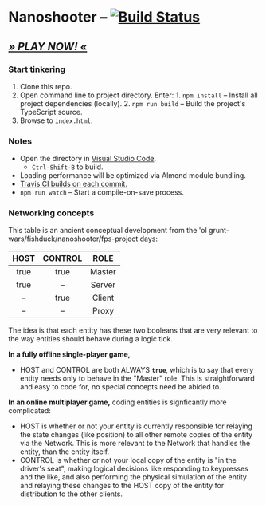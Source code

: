
# Nanoshooter – [![Build Status](https://travis-ci.org/ChaseMoskal/Nanoshooter.svg?branch=master)](https://travis-ci.org/ChaseMoskal/Nanoshooter)

## [***» PLAY NOW! «***](http://chasemoskal.github.io/Nanoshooter/)

### Start tinkering

  1. Clone this repo.
  2. Open command line to project directory. Enter: 
    1. `npm install` – Install all project dependencies (locally).
    2. `npm run build` – Build the project's TypeScript source.
  3. Browse to `index.html`.

### Notes

  - Open the directory in [Visual Studio Code](https://code.visualstudio.com/).
    - `Ctrl-Shift-B` to build.
  - Loading performance will be optimized via Almond module bundling.
  - [Travis CI builds on each commit.](https://travis-ci.org/ChaseMoskal/Nanoshooter)
  - `npm run watch` – Start a compile-on-save process.

### Networking concepts

This table is an ancient conceptual development from the 'ol grunt-wars/fishduck/nanoshooter/fps-project days:

| HOST | CONTROL | ROLE   |
|:----:|:-------:|:------:|
| true | true    | Master |
| true | –       | Server |
| –    | true    | Client |
| –    | –       | Proxy  |

The idea is that each entity has these two booleans that are very relevant to the way entities should behave during a logic tick.

**In a fully offline single-player game,**
  - HOST and CONTROL are both ALWAYS **`true`**, which is to say that every entity needs only to behave in the "Master" role. This is straightforward and easy to code for, no special concepts need be abided to.

**In an online multiplayer game,** coding entities is signficantly more complicated:
  - HOST is whether or not your entity is currently responsible for relaying the state changes (like position) to all other remote copies of the entity via the Network. This is more relevant to the Network that handles the entity, than the entity itself.
  - CONTROL is whether or not your local copy of the entity is "in the driver's seat", making logical decisions like responding to keypresses and the like, and also performing the physical simulation of the entity and relaying these changes to the HOST copy of the entity for distribution to the other clients.
